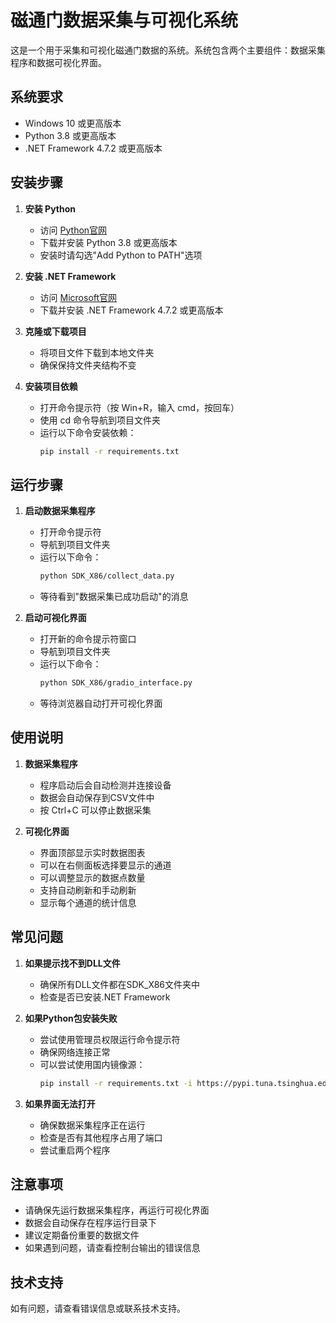 # 磁通门数据采集与可视化系统

这是一个用于采集和可视化磁通门数据的系统。系统包含两个主要组件：数据采集程序和数据可视化界面。

## 系统要求

- Windows 10 或更高版本
- Python 3.8 或更高版本
- .NET Framework 4.7.2 或更高版本

## 安装步骤

1. **安装 Python**
   - 访问 [Python官网](https://www.python.org/downloads/)
   - 下载并安装 Python 3.8 或更高版本
   - 安装时请勾选"Add Python to PATH"选项

2. **安装 .NET Framework**
   - 访问 [Microsoft官网](https://dotnet.microsoft.com/download/dotnet-framework)
   - 下载并安装 .NET Framework 4.7.2 或更高版本

3. **克隆或下载项目**
   - 将项目文件下载到本地文件夹
   - 确保保持文件夹结构不变

4. **安装项目依赖**
   - 打开命令提示符（按 Win+R，输入 cmd，按回车）
   - 使用 cd 命令导航到项目文件夹
   - 运行以下命令安装依赖：
     ```bash
     pip install -r requirements.txt
     ```

## 运行步骤

1. **启动数据采集程序**
   - 打开命令提示符
   - 导航到项目文件夹
   - 运行以下命令：
     ```bash
     python SDK_X86/collect_data.py
     ```
   - 等待看到"数据采集已成功启动"的消息

2. **启动可视化界面**
   - 打开新的命令提示符窗口
   - 导航到项目文件夹
   - 运行以下命令：
     ```bash
     python SDK_X86/gradio_interface.py
     ```
   - 等待浏览器自动打开可视化界面

## 使用说明

1. **数据采集程序**
   - 程序启动后会自动检测并连接设备
   - 数据会自动保存到CSV文件中
   - 按 Ctrl+C 可以停止数据采集

2. **可视化界面**
   - 界面顶部显示实时数据图表
   - 可以在右侧面板选择要显示的通道
   - 可以调整显示的数据点数量
   - 支持自动刷新和手动刷新
   - 显示每个通道的统计信息

## 常见问题

1. **如果提示找不到DLL文件**
   - 确保所有DLL文件都在SDK_X86文件夹中
   - 检查是否已安装.NET Framework

2. **如果Python包安装失败**
   - 尝试使用管理员权限运行命令提示符
   - 确保网络连接正常
   - 可以尝试使用国内镜像源：
     ```bash
     pip install -r requirements.txt -i https://pypi.tuna.tsinghua.edu.cn/simple
     ```

3. **如果界面无法打开**
   - 确保数据采集程序正在运行
   - 检查是否有其他程序占用了端口
   - 尝试重启两个程序

## 注意事项

- 请确保先运行数据采集程序，再运行可视化界面
- 数据会自动保存在程序运行目录下
- 建议定期备份重要的数据文件
- 如果遇到问题，请查看控制台输出的错误信息

## 技术支持

如有问题，请查看错误信息或联系技术支持。 